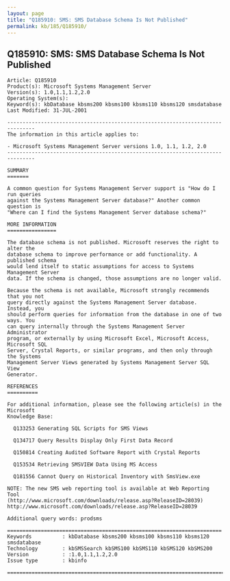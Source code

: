 ```yaml
---
layout: page
title: "Q185910: SMS: SMS Database Schema Is Not Published"
permalink: kb/185/Q185910/
---
```


## Q185910: SMS: SMS Database Schema Is Not Published

	Article: Q185910
	Product(s): Microsoft Systems Management Server
	Version(s): 1.0,1.1,1.2,2.0
	Operating System(s): 
	Keyword(s): kbDatabase kbsms200 kbsms100 kbsms110 kbsms120 smsdatabase
	Last Modified: 31-JUL-2001
	
	-------------------------------------------------------------------------------
	The information in this article applies to:
	
	- Microsoft Systems Management Server versions 1.0, 1.1, 1.2, 2.0 
	-------------------------------------------------------------------------------
	
	SUMMARY
	=======
	
	A common question for Systems Management Server support is "How do I run queries
	against the Systems Management Server database?" Another common question is
	"Where can I find the Systems Management Server database schema?"
	
	MORE INFORMATION
	================
	
	The database schema is not published. Microsoft reserves the right to alter the
	database schema to improve performance or add functionality. A published schema
	would lend itself to static assumptions for access to Systems Management Server
	data. If the schema is changed, those assumptions are no longer valid.
	
	Because the schema is not available, Microsoft strongly recommends that you not
	query directly against the Systems Management Server database. Instead, you
	should perform queries for information from the database in one of two ways. You
	can query internally through the Systems Management Server Administrator
	program, or externally by using Microsoft Excel, Microsoft Access, Microsoft SQL
	Server, Crystal Reports, or similar programs, and then only through the Systems
	Management Server Views generated by Systems Management Server SQL View
	Generator.
	
	REFERENCES
	==========
	
	For additional information, please see the following article(s) in the Microsoft
	Knowledge Base:
	
	  Q133253 Generating SQL Scripts for SMS Views
	
	  Q134717 Query Results Display Only First Data Record
	
	  Q150814 Creating Audited Software Report with Crystal Reports
	
	  Q153534 Retrieving SMSVIEW Data Using MS Access
	
	  Q181556 Cannot Query on Historical Inventory with SmsView.exe
	
	NOTE: The new SMS web reporting tool is available at Web Reporting Tool
	(http://www.microsoft.com/downloads/release.asp?ReleaseID=28039)
	http://www.microsoft.com/downloads/release.asp?ReleaseID=28039
	
	Additional query words: prodsms
	
	======================================================================
	Keywords          : kbDatabase kbsms200 kbsms100 kbsms110 kbsms120 smsdatabase 
	Technology        : kbSMSSearch kbSMS100 kbSMS110 kbSMS120 kbSMS200
	Version           : :1.0,1.1,1.2,2.0
	Issue type        : kbinfo
	
	=============================================================================
	
